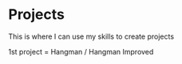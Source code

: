 # Projects
This is where I can use my skills to create projects

1st project = Hangman / Hangman Improved
